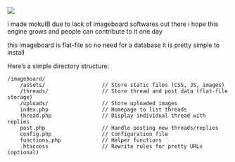 ![](https://files.catbox.moe/882slc.png)

i made mokuIB due to lack of imageboard softwares out there i hope this engine grows and people can contribute to it one day


this imageboard is flat-file so no need for a database it is pretty simple to install


Here’s a simple directory structure:
```
/imageboard/
    /assets/                  // Store static files (CSS, JS, images)
    /threads/                 // Store thread and post data (flat-file storage)
    /uploads/                 // Store uploaded images
    index.php                 // Homepage to list threads
    thread.php                // Display individual thread with replies
    post.php                  // Handle posting new threads/replies
    config.php                // Configuration file
    functions.php             // Helper functions
    .htaccess                 // Rewrite rules for pretty URLs (optional)
```
